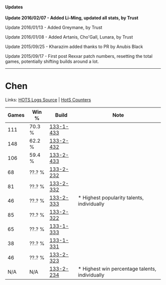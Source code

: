 #### Updates
**Update 2016/02/07 - Added Li-Ming, updated all stats, by Trust**

Update 2016/01/13 - Added Greymane, by Trust

Update 2016/01/08 - Added Artanis, Cho'Gall, Lunara, by Trust

Update 2015/09/25 - Kharazim added thanks to PR by Anubis Black

Update 2015/09/17 - First post Rexxar patch numbers, resetting the total games, potentially shifting builds around a lot.

***

# Chen

Links: [HOTS Logs Source](https://www.hotslogs.com/Sitewide/HeroDetails?Hero=Chen) | [HotS Counters](http://hotscounters.com/#/hero/Chen)

Games  | Win %  | Build     | Note
-----  | -----  | -----     | ----
111    | 70.3 % | [133-1-433](http://www.heroesfire.com/hots/talent-calculator/chen#hETf) | 
148    | 62.2 % | [133-2-432](http://www.heroesfire.com/hots/talent-calculator/chen#hEjG) | 
106    | 59.4 % | [133-2-433](http://www.heroesfire.com/hots/talent-calculator/chen#hEjH) | 
68     | ??.? % | [133-2-232](http://www.heroesfire.com/hots/talent-calculator/chen#hEg8) | 
81     | ??.? % | [133-2-332](http://www.heroesfire.com/hots/talent-calculator/chen#hEhi) | 
46     | ??.? % | [133-2-333](http://www.heroesfire.com/hots/talent-calculator/chen#hEhj) | * Highest popularity talents, individually
85     | ??.? % | [133-2-322](http://www.heroesfire.com/hots/talent-calculator/chen#hEhY) | 
65     | ??.? % | [133-1-333](http://www.heroesfire.com/hots/talent-calculator/chen#hES5) | 
38     | ??.? % | [133-1-331](http://www.heroesfire.com/hots/talent-calculator/chen#hES3) | 
46     | ??.? % | [133-2-323](http://www.heroesfire.com/hots/talent-calculator/chen#hEhZ) | 
N/A    | N/A    | [133-2-234](http://www.heroesfire.com/hots/talent-calculator/chen#hEgA) | * Highest win percentage talents, individually
